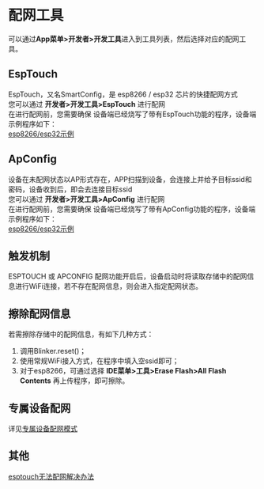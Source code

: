 # 配网工具  
可以通过**App菜单>开发者>开发工具**进入到工具列表，然后选择对应的配网工具。  

## EspTouch  
EspTouch，又名SmartConfig，是 esp8266 / esp32 芯片的快捷配网方式  
您可以通过 **开发者>开发工具>EspTouch** 进行配网  
在进行配网前，您需要确保 设备端已经烧写了带有EspTouch功能的程序，设备端示例程序如下：  
[esp8266/esp32示例](https://github.com/blinker-iot/blinker-library/tree/master/examples/Blinker_WiFi_Config/Blinker_ESPTOUCH/ESPTOUCH_WiFi)  

## ApConfig  
设备在未配网状态以AP形式存在，APP扫描到设备，会连接上并给予目标ssid和密码，设备收到后，即会去连接目标ssid  
您可以通过 **开发者>开发工具>ApConfig** 进行配网  
在进行配网前，您需要确保 设备端已经烧写了带有ApConfig功能的程序，设备端示例程序如下：  
[esp8266/esp32示例](https://github.com/blinker-iot/blinker-library/tree/master/examples/Blinker_WiFi_Config/Blinker_APCONFIG/APCONFIG_WiFi)  

## 触发机制  
ESPTOUCH 或 APCONFIG 配网功能开启后，设备启动时将读取存储中的配网信息进行WiFi连接，若不存在配网信息，则会进入指定配网状态。    

## 擦除配网信息  
若需擦除存储中的配网信息，有如下几种方式：
1. 调用Blinker.reset()；
2. 使用常规WiFi接入方式，在程序中填入空ssid即可；  
3. 对于esp8266，可通过选择 **IDE菜单>工具>Erase Flash>All Flash Contents** 再上传程序，即可擦除。  

## 专属设备配网  
详见[专属设备配网模式](https://diandeng.tech/doc/config-mode)  

## 其他  
[esptouch无法配网解决办法](https://arduino.me/a/281)